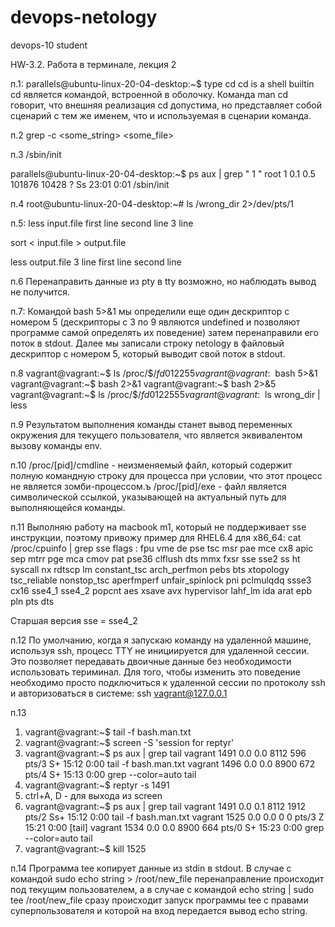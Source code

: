 # devops-netology
devops-10 student

HW-3.2. Работа в терминале, лекция 2

п.1:
parallels@ubuntu-linux-20-04-desktop:~$ type cd
cd is a shell builtin
cd является командой, встроенной в оболочку.
Команда man cd говорит, что внешняя реализация cd допустима, но представляет собой сценарий с тем же именем, что и используемая в сценарии команда.

п.2
grep -c <some_string> <some_file>

п.3
/sbin/init

parallels@ubuntu-linux-20-04-desktop:~$ ps aux | grep " 1 "
root           1  0.1  0.5 101876 10428 ?        Ss   23:01   0:01 /sbin/init

п.4
root@ubuntu-linux-20-04-desktop:~# ls /wrong_dir 2>/dev/pts/1

п.5:
less input.file
first line
second line
3 line

sort < input.file > output.file

less output.file
3 line
first line
second line

п.6
Перенаправить данные из pty в tty возможно, но наблюдать вывод не получится.

п.7:
Командой bash 5>&1 мы определили еще один дескриптор с номером 5 (дескрипторы с 3 по 9 являются undefined и позволяют программе самой определять их поведение) затем перенаправили его поток в stdout.
Далее мы записали строку netology в файловый дескриптор с номером 5, который выводит свой поток в stdout.

п.8
vagrant@vagrant:~$ ls /proc/$$/fd
0  1  2  255
vagrant@vagrant:~$ bash 5>&1
vagrant@vagrant:~$ bash 2>&1
vagrant@vagrant:~$ bash 2>&5
vagrant@vagrant:~$ ls /proc/$$/fd
0  1  2  255  5
vagrant@vagrant:~$ ls wrong_dir | less

п.9
Результатом выполнения команды станет вывод переменных окружения для текущего пользователя, что является эквивалентом вызову команды env.

п.10
/proc/[pid]/cmdline - неизменяемый файл, который содержит полную командную строку для процесса при условии, что этот процесс не является зомби-процессом.ъ
/proc/[pid]/exe - файл является символической ссылкой, указывающей на актуальный путь для выполняющейся команды.

п.11
Выполняю работу на macbook m1, который не поддерживает sse инструкции, поэтому привожу пример для RHEL6.4 для x86_64:
cat /proc/cpuinfo | grep sse
flags           : fpu vme de pse tsc msr pae mce cx8 apic sep mtrr pge mca cmov pat pse36 clflush dts mmx fxsr sse sse2 ss ht syscall nx rdtscp lm constant_tsc arch_perfmon pebs bts xtopology tsc_reliable nonstop_tsc aperfmperf unfair_spinlock pni pclmulqdq ssse3 cx16 sse4_1 sse4_2 popcnt aes xsave avx hypervisor lahf_lm ida arat epb pln pts dts

Старшая версия sse = sse4_2

п.12
По умолчанию, когда я запускаю команду на удаленной машине, используя ssh, процесс TTY не инициируется для удаленной сессии. Это позволяет передавать двоичные данные без необходимости использовать териминал. Для того, чтобы изменить это поведение необходимо просто подключиться к удаленной сессии по протоколу ssh и авторизоваться в системе:
ssh vagrant@127.0.0.1

п.13
1. vagrant@vagrant:~$ tail -f bash.man.txt
2. vagrant@vagrant:~$ screen -S 'session for reptyr'
3. vagrant@vagrant:~$ ps aux | grep tail
vagrant     1491  0.0  0.0   8112   596 pts/3    S+   15:12   0:00 tail -f bash.man.txt
vagrant     1496  0.0  0.0   8900   672 pts/4    S+   15:13   0:00 grep --color=auto tail
4. vagrant@vagrant:~$ reptyr -s 1491
5. ctrl+A, D - для выхода из screen
6. vagrant@vagrant:~$ ps aux | grep tail
vagrant     1491  0.0  0.1   8112  1912 pts/2    Ss+  15:12   0:00 tail -f bash.man.txt
vagrant     1525  0.0  0.0      0     0 pts/3    Z    15:21   0:00 [tail] <defunct>
vagrant     1534  0.0  0.0   8900   664 pts/0    S+   15:23   0:00 grep --color=auto tail
7. vagrant@vagrant:~$ kill 1525
  
п.14
Программа tee копирует данные из stdin в stdout. В случае с командой sudo echo string > /root/new_file перенаправление происходит под текущим пользователем, а в случае c командой echo string | sudo tee /root/new_file сразу происходит запуск программы tee с правами суперпользователя и которой на вход передается вывод echo string.
